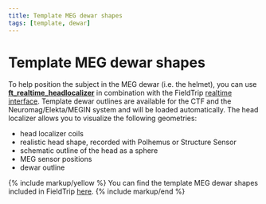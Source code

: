 ```yaml
---
title: Template MEG dewar shapes
tags: [template, dewar]
---
```


# Template MEG dewar shapes

To help position the subject in the MEG dewar (i.e. the helmet), you can use **[ft_realtime_headlocalizer](/reference/realtime/online_meg/ft_realtime_headlocalizer)** in combination with the FieldTrip [realtime interface](/development/realtime). Template dewar outlines are available for the CTF and the Neuromag/Elekta/MEGIN system and will be loaded automatically. The head localizer allows you to visualize the following geometries:

- head localizer coils
- realistic head shape, recorded with Polhemus or Structure Sensor
- schematic outline of the head as a sphere
- MEG sensor positions
- dewar outline

{% include markup/yellow %}
You can find the template MEG dewar shapes included in FieldTrip [here](https://github.com/fieldtrip/fieldtrip/tree/master/template/dewar).
{% include markup/end %}

